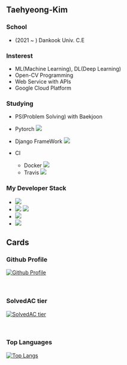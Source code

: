 ## Taehyeong-Kim

### School
  - (2021 ~ ) Dankook Univ. C.E


### Insterest
  - ML(Machine Learning), DL(Deep Learning)
  - Open-CV Programming
  - Web Service with APIs
  - Google Cloud Platform
 
 
### Studying   
  - PS(Problem Solving) with Baekjoon

  - Pytorch <img src="https://img.shields.io/badge/Pytorch-EE4C2C?style=flat-square&logo=Pytorch&logoColor=white"/>

  - Django FrameWork <img src="https://img.shields.io/badge/Django-092E20?style=flat-square&logo=Django&logoColor=white"/>

  - CI
    - Docker <img src="https://img.shields.io/badge/Docker-2496ED?style=flat-square&logo=Docker&logoColor=white"/>
    - Travis <img src="https://img.shields.io/badge/Travis-3EAAAF?style=flat-square&logo=Travis%20CI&logoColor=white"/>
 
### My Developer Stack
  - <img src="https://img.shields.io/badge/Python-3776AB?style=flat-square&logo=Python&logoColor=white"/>
  - <img src="https://img.shields.io/badge/C-A8B9CC?style=flat-square&logo=C&logoColor=white"/> <img src="https://img.shields.io/badge/C++-00599C?style=flat-square&logo=C++&logoColor=white"/>
  - <img src="https://img.shields.io/badge/TensorFlow-FF6F00?style=flat-square&logo=TensorFlow&logoColor=white"/>
  - <img src="https://img.shields.io/badge/Keras-D00000?style=flat-square&logo=Keras&logoColor=white"/>

## Cards

### Github Profile
[![Github Profile](https://github-readme-stats.vercel.app/api?username=Kim-Taehyeong&count_private=true&hide=contribs,prs&show_icons=true&theme=vue-dark)](https://github.com/Kim-Taehyeong)<br><br><br>
### SolvedAC tier
[![SolvedAC tier](http://mazassumnida.wtf/api/v2/generate_badge?boj=pygichtyou7)](https://solved.ac/pygichtyou7)<br><br><br>
### Top Languages
[![Top Langs](https://github-readme-stats.vercel.app/api/top-langs/?username=Kim-Taehyeong&layout=compact&hide=Visual%20Basic)](https://github.com/anuraghazra/github-readme-stats)<br><br><br> 


